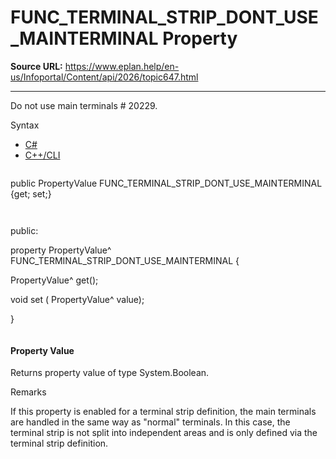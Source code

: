 # FUNC_TERMINAL_STRIP_DONT_USE_MAINTERMINAL Property

**Source URL:** https://www.eplan.help/en-us/Infoportal/Content/api/2026/topic647.html

---

Do not use main terminals # 20229.

Syntax

- [C#](#i-syntax-CS)
- [C++/CLI](#i-syntax-CPP2005)

```
```
public PropertyValue FUNC_TERMINAL_STRIP_DONT_USE_MAINTERMINAL {get; set;}
```
```

```
```
public:

property PropertyValue^ FUNC_TERMINAL_STRIP_DONT_USE_MAINTERMINAL {

   PropertyValue^ get();

   void set (    PropertyValue^ value);

}
```
```

#### Property Value

Returns property value of type System.Boolean.

Remarks

If this property is enabled for a terminal strip definition, the main terminals are handled in the same way as "normal" terminals. In this case, the terminal strip is not split into independent areas and is only defined via the terminal strip definition.
